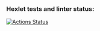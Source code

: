 ### Hexlet tests and linter status:
[![Actions Status](https://github.com/OGGera/frontend-project-44/workflows/hexlet-check/badge.svg)](https://github.com/OGGera/frontend-project-44/actions)